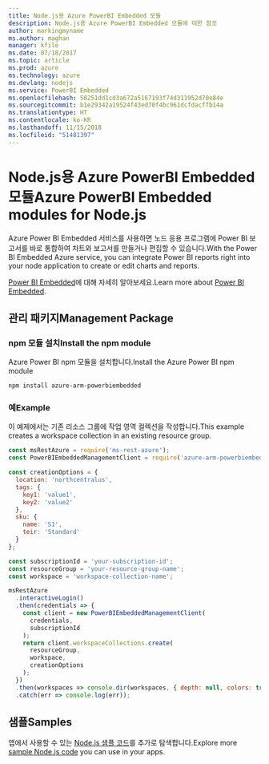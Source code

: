 ```yaml
---
title: Node.js용 Azure PowerBI Embedded 모듈
description: Node.js용 Azure PowerBI Embedded 모듈에 대한 참조
author: markingmyname
ms.author: maghan
manager: kfile
ms.date: 07/18/2017
ms.topic: article
ms.prod: azure
ms.technology: azure
ms.devlang: nodejs
ms.service: PowerBI Embedded
ms.openlocfilehash: 58251dd1cd3a672a5167193f74d311952d70e84e
ms.sourcegitcommit: b1e29342a19524f43ed70f4bc961dcfdacffb14a
ms.translationtype: HT
ms.contentlocale: ko-KR
ms.lasthandoff: 11/15/2018
ms.locfileid: "51481397"
---
```

# <a name="azure-powerbi-embedded-modules-for-nodejs"></a><span data-ttu-id="9e7cf-103">Node.js용 Azure PowerBI Embedded 모듈</span><span class="sxs-lookup"><span data-stu-id="9e7cf-103">Azure PowerBI Embedded modules for Node.js</span></span>

<span data-ttu-id="9e7cf-104">Azure Power BI Embedded 서비스를 사용하면 노드 응용 프로그램에 Power BI 보고서를 바로 통합하여 차트와 보고서를 만들거나 편집할 수 있습니다.</span><span class="sxs-lookup"><span data-stu-id="9e7cf-104">With the Power BI Embedded Azure service, you can integrate Power BI reports right into your node application to create or edit charts and reports.</span></span>

<span data-ttu-id="9e7cf-105">[Power BI Embedded](https://powerbi.microsoft.com/documentation/powerbi-developer-embedding/)에 대해 자세히 알아보세요.</span><span class="sxs-lookup"><span data-stu-id="9e7cf-105">Learn more about [Power BI Embedded](https://powerbi.microsoft.com/documentation/powerbi-developer-embedding/).</span></span>

## <a name="management-package"></a><span data-ttu-id="9e7cf-106">관리 패키지</span><span class="sxs-lookup"><span data-stu-id="9e7cf-106">Management Package</span></span>

### <a name="install-the-npm-module"></a><span data-ttu-id="9e7cf-107">npm 모듈 설치</span><span class="sxs-lookup"><span data-stu-id="9e7cf-107">Install the npm module</span></span>

<span data-ttu-id="9e7cf-108">Azure Power BI npm 모듈을 설치합니다.</span><span class="sxs-lookup"><span data-stu-id="9e7cf-108">Install the Azure Power BI npm module</span></span>

```bash
npm install azure-arm-powerbiembedded
```

### <a name="example"></a><span data-ttu-id="9e7cf-109">예</span><span class="sxs-lookup"><span data-stu-id="9e7cf-109">Example</span></span>

<span data-ttu-id="9e7cf-110">이 예제에서는 기존 리소스 그룹에 작업 영역 컬렉션을 작성합니다.</span><span class="sxs-lookup"><span data-stu-id="9e7cf-110">This example creates a workspace collection in an existing resource group.</span></span>

```javascript
const msRestAzure = require('ms-rest-azure');
const PowerBIEmbeddedManagementClient = require('azure-arm-powerbiembedded');

const creationOptions = {
  location: 'northcentralus',
  tags: {
    key1: 'value1',
    key2: 'value2'
  },
  sku: {
    name: 'S1',
    teir: 'Standard'
  }
};

const subscriptionId = 'your-subscription-id';
const resourceGroup = 'your-resource-group-name';
const workspace = 'workspace-collection-name';

msRestAzure
  .interactiveLogin()
  .then(credentials => {
    const client = new PowerBIEmbeddedManagementClient(
      credentials,
      subscriptionId
    );
    return client.workspaceCollections.create(
      resourceGroup,
      workspace,
      creationOptions
    );
  })
  .then(workspaces => console.dir(workspaces, { depth: null, colors: true }))
  .catch(err => console.log(err));
```

## <a name="samples"></a><span data-ttu-id="9e7cf-111">샘플</span><span class="sxs-lookup"><span data-stu-id="9e7cf-111">Samples</span></span>

<span data-ttu-id="9e7cf-112">앱에서 사용할 수 있는 [Node.js 샘플 코드](https://azure.microsoft.com/resources/samples/?platform=nodejs)를 추가로 탐색합니다.</span><span class="sxs-lookup"><span data-stu-id="9e7cf-112">Explore more [sample Node.js code](https://azure.microsoft.com/resources/samples/?platform=nodejs) you can use in your apps.</span></span>
